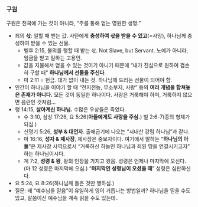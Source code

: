 ### 구원
구원은 천국에 가는 것이 아니라, “주를 통해 얻는 영원한 생명.”
- 죄의 **삯**: 일할 때 받는 값. 사탄에게 **충성하여 삯을 받을 수 있고**(=사망), 하나님께 충성하여 받을 수 있는 선물.
	- 벧후 2:15, 불의를 행할 때 받는 삯. Not Slave, but Servant. 노예가 아니라, 임금을 받고 일하는 고용인. 
	- 값을 지불해서 얻을 수 있는 것이기 아니기 때문에 “내가 진심으로 원하여 겸손히 구할 때” **하나님께서 선물을 주신다**.
	- 마 2:11 = 헌금. 대가 없이 내는 것. 하나님께 드리는 선물이 되어야 함.
- 인간이 하나님을 이야기 할 때 “전지전능, 무소부지, 사랑” 등의 **여러 개념을 합쳐놓은 존재가 아니다.** 모든 것이 동일한 하나이다. 사랑은 거룩해야 하며, 거룩하지 않으면 음란인 것처럼… 
- 행 14:15, **살아계신 하나님.** 수많은 우상들은 죽었다. 
	- 수 3:10, 삼상 17:26, 요 5:26(**아들에게도 사랑을 주심.**) 빌 2:6-7(종의 형체가 되심.)
	- 신명기 5:26, **성부 & 대언자**. 출애굽기에 나오는 “시내산 강림 하나님”과 같다. 
	- 마 16:16, **성자 & 제사장**, 제사장은 중보자이다. 여기에서 말하는 “**하나님의 아들**”은 제사장 사역으로서 “거룩하신 하늘인 하나님과 죄된 땅을 연결시키고자” 하는 하나님이시다. 
	- 계 7:2, **성령 & 왕**, 왕의 인장을 가지고 왔음. 성령은 언제나 마지막에 오신다. (마 12 성령은 마지막에 오심.) “**마지막인 성령님이 오셨을 때**” 성령은 심판하신다. 
- 요 5:24, 요 8:26(하나님께 들은 것만 행하심.)
- 질문: 왜 “예수님을 믿음”이 유일하게 영이 거듭나는 방법일까? 하나님을 믿을 수도 있고, 말씀이신 예수님을 계속 읽을 수도 있는데..